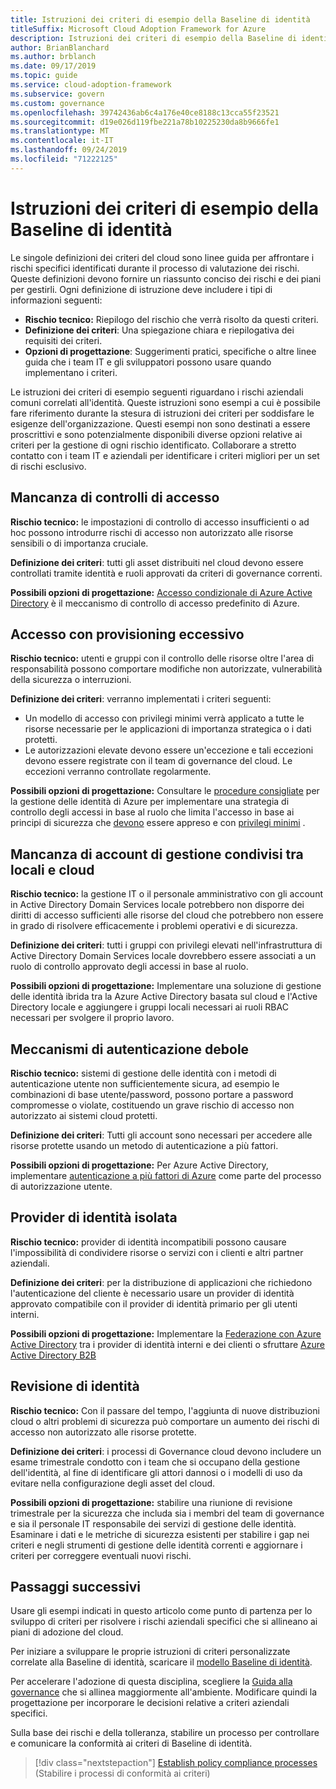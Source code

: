 ```yaml
---
title: Istruzioni dei criteri di esempio della Baseline di identità
titleSuffix: Microsoft Cloud Adoption Framework for Azure
description: Istruzioni dei criteri di esempio della Baseline di identità
author: BrianBlanchard
ms.author: brblanch
ms.date: 09/17/2019
ms.topic: guide
ms.service: cloud-adoption-framework
ms.subservice: govern
ms.custom: governance
ms.openlocfilehash: 39742436ab6c4a176e40ce8188c13cca55f23521
ms.sourcegitcommit: d19e026d119fbe221a78b10225230da8b9666fe1
ms.translationtype: MT
ms.contentlocale: it-IT
ms.lasthandoff: 09/24/2019
ms.locfileid: "71222125"
---
```

# <a name="identity-baseline-sample-policy-statements"></a>Istruzioni dei criteri di esempio della Baseline di identità

Le singole definizioni dei criteri del cloud sono linee guida per affrontare i rischi specifici identificati durante il processo di valutazione dei rischi. Queste definizioni devono fornire un riassunto conciso dei rischi e dei piani per gestirli. Ogni definizione di istruzione deve includere i tipi di informazioni seguenti:

- **Rischio tecnico:** Riepilogo del rischio che verrà risolto da questi criteri.
- **Definizione dei criteri**: Una spiegazione chiara e riepilogativa dei requisiti dei criteri.
- **Opzioni di progettazione**: Suggerimenti pratici, specifiche o altre linee guida che i team IT e gli sviluppatori possono usare quando implementano i criteri.

Le istruzioni dei criteri di esempio seguenti riguardano i rischi aziendali comuni correlati all'identità. Queste istruzioni sono esempi a cui è possibile fare riferimento durante la stesura di istruzioni dei criteri per soddisfare le esigenze dell'organizzazione. Questi esempi non sono destinati a essere proscrittivi e sono potenzialmente disponibili diverse opzioni relative ai criteri per la gestione di ogni rischio identificato. Collaborare a stretto contatto con i team IT e aziendali per identificare i criteri migliori per un set di rischi esclusivo.

## <a name="lack-of-access-controls"></a>Mancanza di controlli di accesso

**Rischio tecnico:** le impostazioni di controllo di accesso insufficienti o ad hoc possono introdurre rischi di accesso non autorizzato alle risorse sensibili o di importanza cruciale.

**Definizione dei criteri**: tutti gli asset distribuiti nel cloud devono essere controllati tramite identità e ruoli approvati da criteri di governance correnti.

**Possibili opzioni di progettazione:** [Accesso condizionale di Azure Active Directory](https://docs.microsoft.com/azure/active-directory/conditional-access/overview) è il meccanismo di controllo di accesso predefinito di Azure.

## <a name="overprovisioned-access"></a>Accesso con provisioning eccessivo

**Rischio tecnico:** utenti e gruppi con il controllo delle risorse oltre l'area di responsabilità possono comportare modifiche non autorizzate, vulnerabilità della sicurezza o interruzioni.

**Definizione dei criteri**: verranno implementati i criteri seguenti:

- Un modello di accesso con privilegi minimi verrà applicato a tutte le risorse necessarie per le applicazioni di importanza strategica o i dati protetti.
- Le autorizzazioni elevate devono essere un'eccezione e tali eccezioni devono essere registrate con il team di governance del cloud. Le eccezioni verranno controllate regolarmente.

**Possibili opzioni di progettazione:** Consultare le [procedure consigliate](https://docs.microsoft.com/azure/security/azure-security-identity-management-best-practices) per la gestione delle identità di Azure per implementare una strategia di controllo degli accessi in base al ruolo che limita l'accesso in base ai principi di sicurezza che [devono](https://wikipedia.org/wiki/Need_to_know) essere appreso e con [privilegi minimi](https://wikipedia.org/wiki/Principle_of_least_privilege) .

## <a name="lack-of-shared-management-accounts-between-on-premises-and-the-cloud"></a>Mancanza di account di gestione condivisi tra locali e cloud

**Rischio tecnico:** la gestione IT o il personale amministrativo con gli account in Active Directory Domain Services locale potrebbero non disporre dei diritti di accesso sufficienti alle risorse del cloud che potrebbero non essere in grado di risolvere efficacemente i problemi operativi e di sicurezza.

**Definizione dei criteri**: tutti i gruppi con privilegi elevati nell'infrastruttura di Active Directory Domain Services locale dovrebbero essere associati a un ruolo di controllo approvato degli accessi in base al ruolo.

**Possibili opzioni di progettazione:** Implementare una soluzione di gestione delle identità ibrida tra la Azure Active Directory basata sul cloud e l'Active Directory locale e aggiungere i gruppi locali necessari ai ruoli RBAC necessari per svolgere il proprio lavoro.

## <a name="weak-authentication-mechanisms"></a>Meccanismi di autenticazione debole

**Rischio tecnico:** sistemi di gestione delle identità con i metodi di autenticazione utente non sufficientemente sicura, ad esempio le combinazioni di base utente/password, possono portare a password compromesse o violate, costituendo un grave rischio di accesso non autorizzato ai sistemi cloud protetti.

**Definizione dei criteri**: Tutti gli account sono necessari per accedere alle risorse protette usando un metodo di autenticazione a più fattori.

**Possibili opzioni di progettazione:** Per Azure Active Directory, implementare [autenticazione a più fattori di Azure](https://docs.microsoft.com/azure/active-directory/authentication/concept-mfa-howitworks) come parte del processo di autorizzazione utente.

## <a name="isolated-identity-providers"></a>Provider di identità isolata

**Rischio tecnico:** provider di identità incompatibili possono causare l'impossibilità di condividere risorse o servizi con i clienti e altri partner aziendali.

**Definizione dei criteri**: per la distribuzione di applicazioni che richiedono l'autenticazione del cliente è necessario usare un provider di identità approvato compatibile con il provider di identità primario per gli utenti interni.

**Possibili opzioni di progettazione:** Implementare la [Federazione con Azure Active Directory](https://docs.microsoft.com/azure/active-directory/hybrid/whatis-fed) tra i provider di identità interni e dei clienti o sfruttare [Azure Active Directory B2B](https://docs.microsoft.com/azure/active-directory/b2b/what-is-b2b)

## <a name="identity-reviews"></a>Revisione di identità

**Rischio tecnico:** Con il passare del tempo, l'aggiunta di nuove distribuzioni cloud o altri problemi di sicurezza può comportare un aumento dei rischi di accesso non autorizzato alle risorse protette.

**Definizione dei criteri**: i processi di Governance cloud devono includere un esame trimestrale condotto con i team che si occupano della gestione dell'identità, al fine di identificare gli attori dannosi o i modelli di uso da evitare nella configurazione degli asset del cloud.

**Possibili opzioni di progettazione:** stabilire una riunione di revisione trimestrale per la sicurezza che includa sia i membri del team di governance e sia il personale IT responsabile dei servizi di gestione delle identità. Esaminare i dati e le metriche di sicurezza esistenti per stabilire i gap nei criteri e negli strumenti di gestione delle identità correnti e aggiornare i criteri per correggere eventuali nuovi rischi.

## <a name="next-steps"></a>Passaggi successivi

Usare gli esempi indicati in questo articolo come punto di partenza per lo sviluppo di criteri per risolvere i rischi aziendali specifici che si allineano ai piani di adozione del cloud.

Per iniziare a sviluppare le proprie istruzioni di criteri personalizzate correlate alla Baseline di identità, scaricare il [modello Baseline di identità](./template.md).

Per accelerare l'adozione di questa disciplina, scegliere la [Guida alla governance](../guides/index.md) che si allinea maggiormente all'ambiente. Modificare quindi la progettazione per incorporare le decisioni relative a criteri aziendali specifici.

Sulla base dei rischi e della tolleranza, stabilire un processo per controllare e comunicare la conformità ai criteri di Baseline di identità.

> [!div class="nextstepaction"]
> [Establish policy compliance processes](./compliance-processes.md) (Stabilire i processi di conformità ai criteri)

